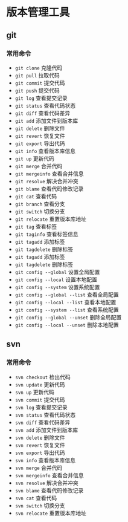 # 版本管理工具


## git

### 常用命令
* `git clone` 克隆代码
* `git pull` 拉取代码
* `git commit` 提交代码
* `git push` 提交代码
* `git log` 查看提交记录
* `git status` 查看代码状态
* `git diff` 查看代码差异
* `git add` 添加文件到版本库
* `git delete` 删除文件
* `git revert` 恢复文件
* `git export` 导出代码
* `git info` 查看版本库信息
* `git up` 更新代码
* `git merge` 合并代码
* `git mergeinfo` 查看合并信息
* `git resolve` 解决合并冲突
* `git blame` 查看代码修改记录
* `git cat` 查看代码
* `git branch` 查看分支
* `git switch` 切换分支
* `git relocate` 重置版本库地址
* `git tag` 查看标签
* `git taginfo` 查看标签信息
* `git tagadd` 添加标签
* `git tagdelete` 删除标签
* `git tagadd` 添加标签
* `git tagdelete` 删除标签
* `git config --global` 设置全局配置
* `git config --local` 设置本地配置
* `git config --system` 设置系统配置
* `git config --global --list` 查看全局配置
* `git config --local --list` 查看本地配置
* `git config --system --list` 查看系统配置
* `git config --global --unset` 删除全局配置
* `git config --local --unset` 删除本地配置


## svn

### 常用命令

* `svn checkout` 检出代码
* `svn update` 更新代码
* `svn up` 更新代码
* `svn commit` 提交代码
* `svn log` 查看提交记录
* `svn status` 查看代码状态 
* `svn diff` 查看代码差异
* `svn add` 添加文件到版本库
* `svn delete` 删除文件
* `svn revert` 恢复文件
* `svn export` 导出代码
* `svn info` 查看版本库信息
* `svn merge` 合并代码
* `svn mergeinfo` 查看合并信息
* `svn resolve` 解决合并冲突
* `svn blame` 查看代码修改记录
* `svn cat` 查看代码
* `svn switch` 切换分支
* `svn relocate` 重置版本库地址
